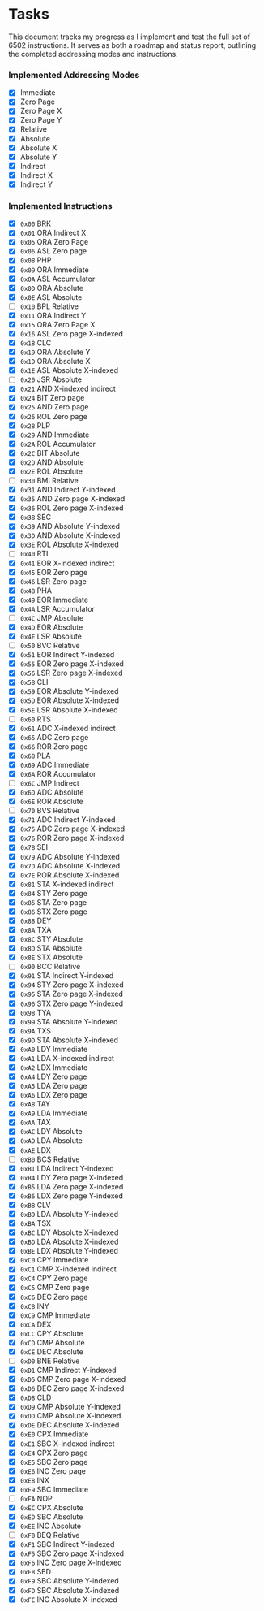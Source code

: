 # Tasks

This document tracks my progress as I implement and test the full set of 6502 instructions. It serves as both a roadmap and status report, outlining the completed addressing modes and instructions.

### Implemented Addressing Modes

- [x] Immediate
- [x] Zero Page
- [x] Zero Page X
- [x] Zero Page Y
- [x] Relative
- [x] Absolute
- [x] Absolute X
- [x] Absolute Y
- [x] Indirect
- [x] Indirect X
- [x] Indirect Y

### Implemented Instructions

- [x] `0x00` BRK
- [x] `0x01` ORA Indirect X
- [x] `0x05` ORA Zero Page
- [x] `0x06` ASL Zero page
- [x] `0x08` PHP
- [x] `0x09` ORA Immediate
- [x] `0x0A` ASL Accumulator
- [x] `0x0D` ORA Absolute
- [x] `0x0E` ASL Absolute
- [ ] `0x10` BPL Relative
- [x] `0x11` ORA Indirect Y
- [x] `0x15` ORA Zero Page X
- [x] `0x16` ASL Zero page X-indexed
- [x] `0x18` CLC
- [x] `0x19` ORA Absolute Y
- [x] `0x1D` ORA Absolute X
- [x] `0x1E` ASL Absolute X-indexed
- [ ] `0x20` JSR Absolute
- [x] `0x21` AND X-indexed indirect
- [x] `0x24` BIT Zero page
- [x] `0x25` AND Zero page
- [x] `0x26` ROL Zero page
- [x] `0x28` PLP
- [x] `0x29` AND Immediate
- [x] `0x2A` ROL Accumulator
- [x] `0x2C` BIT Absolute
- [x] `0x2D` AND Absolute
- [x] `0x2E` ROL Absolute
- [ ] `0x30` BMI Relative
- [x] `0x31` AND Indirect Y-indexed
- [x] `0x35` AND Zero page X-indexed
- [x] `0x36` ROL Zero page X-indexed
- [x] `0x38` SEC
- [x] `0x39` AND Absolute Y-indexed
- [x] `0x3D` AND Absolute X-indexed
- [x] `0x3E` ROL Absolute X-indexed
- [ ] `0x40` RTI
- [x] `0x41` EOR X-indexed indirect
- [x] `0x45` EOR Zero page
- [x] `0x46` LSR Zero page
- [x] `0x48` PHA
- [x] `0x49` EOR Immediate
- [x] `0x4A` LSR Accumulator
- [ ] `0x4C` JMP Absolute
- [x] `0x4D` EOR Absolute
- [x] `0x4E` LSR Absolute
- [ ] `0x50` BVC Relative
- [x] `0x51` EOR Indirect Y-indexed
- [x] `0x55` EOR Zero page X-indexed
- [x] `0x56` LSR Zero page X-indexed
- [x] `0x58` CLI
- [x] `0x59` EOR Absolute Y-indexed
- [x] `0x5D` EOR Absolute X-indexed
- [x] `0x5E` LSR Absolute X-indexed
- [ ] `0x60` RTS
- [x] `0x61` ADC X-indexed indirect
- [x] `0x65` ADC Zero page
- [x] `0x66` ROR Zero page
- [x] `0x68` PLA
- [x] `0x69` ADC Immediate
- [x] `0x6A` ROR Accumulator
- [ ] `0x6C` JMP Indirect
- [x] `0x6D` ADC Absolute
- [x] `0x6E` ROR Absolute
- [ ] `0x70` BVS Relative
- [x] `0x71` ADC Indirect Y-indexed
- [x] `0x75` ADC Zero page X-indexed
- [x] `0x76` ROR Zero page X-indexed
- [x] `0x78` SEI
- [x] `0x79` ADC Absolute Y-indexed
- [x] `0x7D` ADC Absolute X-indexed
- [x] `0x7E` ROR Absolute X-indexed
- [x] `0x81` STA X-indexed indirect
- [x] `0x84` STY Zero page
- [x] `0x85` STA Zero page
- [x] `0x86` STX Zero page
- [x] `0x88` DEY
- [x] `0x8A` TXA
- [x] `0x8C` STY Absolute
- [x] `0x8D` STA Absolute
- [x] `0x8E` STX Absolute
- [ ] `0x90` BCC Relative
- [x] `0x91` STA Indirect Y-indexed
- [x] `0x94` STY Zero page X-indexed
- [x] `0x95` STA Zero page X-indexed
- [x] `0x96` STX Zero page Y-indexed
- [x] `0x98` TYA
- [x] `0x99` STA Absolute Y-indexed
- [x] `0x9A` TXS
- [x] `0x9D` STA Absolute X-indexed
- [x] `0xA0` LDY Immediate
- [x] `0xA1` LDA X-indexed indirect
- [x] `0xA2` LDX Immediate
- [x] `0xA4` LDY Zero page
- [x] `0xA5` LDA Zero page
- [x] `0xA6` LDX Zero page
- [x] `0xA8` TAY
- [x] `0xA9` LDA Immediate
- [x] `0xAA` TAX
- [x] `0xAC` LDY Absolute
- [x] `0xAD` LDA Absolute
- [x] `0xAE` LDX
- [ ] `0xB0` BCS Relative
- [x] `0xB1` LDA Indirect Y-indexed
- [x] `0xB4` LDY Zero page X-indexed
- [x] `0xB5` LDA Zero page X-indexed
- [x] `0xB6` LDX Zero page Y-indexed
- [x] `0xB8` CLV
- [x] `0xB9` LDA Absolute Y-indexed
- [x] `0xBA` TSX
- [x] `0xBC` LDY Absolute X-indexed
- [x] `0xBD` LDA Absolute X-indexed
- [x] `0xBE` LDX Absolute Y-indexed
- [x] `0xC0` CPY Immediate
- [x] `0xC1` CMP X-indexed indirect
- [x] `0xC4` CPY Zero page
- [x] `0xC5` CMP Zero page
- [x] `0xC6` DEC Zero page
- [x] `0xC8` INY
- [x] `0xC9` CMP Immediate
- [x] `0xCA` DEX
- [x] `0xCC` CPY Absolute
- [x] `0xCD` CMP Absolute
- [x] `0xCE` DEC Absolute
- [ ] `0xD0` BNE Relative
- [x] `0xD1` CMP Indirect Y-indexed
- [x] `0xD5` CMP Zero page X-indexed
- [x] `0xD6` DEC Zero page X-indexed
- [x] `0xD8` CLD
- [x] `0xD9` CMP Absolute Y-indexed
- [x] `0xDD` CMP Absolute X-indexed
- [x] `0xDE` DEC Absolute X-indexed
- [x] `0xE0` CPX Immediate
- [x] `0xE1` SBC X-indexed indirect
- [x] `0xE4` CPX Zero page
- [x] `0xE5` SBC Zero page
- [x] `0xE6` INC Zero page
- [x] `0xE8` INX
- [x] `0xE9` SBC Immediate
- [ ] `0xEA` NOP
- [x] `0xEC` CPX Absolute
- [x] `0xED` SBC Absolute
- [x] `0xEE` INC Absolute
- [ ] `0xF0` BEQ Relative
- [x] `0xF1` SBC Indirect Y-indexed
- [x] `0xF5` SBC Zero page X-indexed
- [x] `0xF6` INC Zero page X-indexed
- [x] `0xF8` SED
- [x] `0xF9` SBC Absolute Y-indexed
- [x] `0xFD` SBC Absolute X-indexed
- [x] `0xFE` INC Absolute X-indexed
